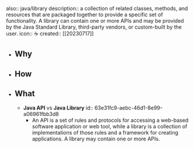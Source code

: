 also:: java/library
description:: a collection of related classes, methods, and resources that are packaged together to provide a specific set of functionality. A library can contain one or more APIs and may be provided by the Java Standard Library, third-party vendors, or custom-built by the user.
icon:: ☕
created:: [[20230717]]

- ## Why
- ## How
- ## What
  - **Java API** vs **Java Library**
    id:: 63e31fc9-aebc-46d1-8e99-a06961fbb3d8
    - An API is a set of rules and protocols for accessing a web-based software application or web tool, while a library is a collection of implementations of those rules and a framework for creating applications. A library may contain one or more APIs.